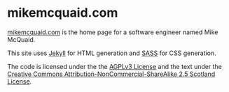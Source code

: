 # mikemcquaid.com

[mikemcquaid.com](http://mikemcquaid.com) is the home page for a software engineer named Mike McQuaid.

This site uses [Jekyll](http://github.com/mojombo/jekyll) for HTML generation and [SASS](http://sass-lang.com) for CSS generation.

The code is licensed under the the [AGPLv3 License](https://en.wikipedia.org/wiki/Affero_General_Public_License) and the text under the [Creative Commons Attribution-NonCommercial-ShareAlike 2.5 Scotland License](http://creativecommons.org/licenses/by-nc-sa/2.5/scotland/).
